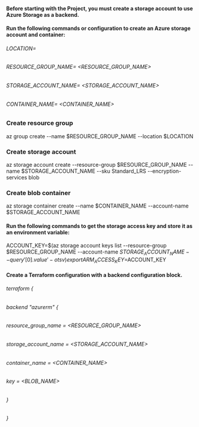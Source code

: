 #### Before starting with the Project, you must create a storage account to use Azure Storage as a backend.

#### Run the following commands or configuration to create an Azure storage account and container:


###### LOCATION= <LOCATION>
###### RESOURCE_GROUP_NAME= <RESOURCE_GROUP_NAME>
###### STORAGE_ACCOUNT_NAME= <STORAGE_ACCOUNT_NAME>
###### CONTAINER_NAME= <CONTAINER_NAME>

### Create resource group
az group create --name $RESOURCE_GROUP_NAME --location $LOCATION

### Create storage account
az storage account create --resource-group $RESOURCE_GROUP_NAME --name $STORAGE_ACCOUNT_NAME --sku Standard_LRS --encryption-services blob

### Create blob container
az storage container create --name $CONTAINER_NAME --account-name $STORAGE_ACCOUNT_NAME

#### Run the following commands to get the storage access key and store it as an environment variable:
ACCOUNT_KEY=$(az storage account keys list --resource-group $RESOURCE_GROUP_NAME --account-name $STORAGE_ACCOUNT_NAME --query '[0].value' -o tsv)
export ARM_ACCESS_KEY=$ACCOUNT_KEY

#### Create a Terraform configuration with a backend configuration block.

###### terraform {
###### backend "azurerm" {
######    resource_group_name      = <RESOURCE_GROUP_NAME>
######    storage_account_name     = <STORAGE_ACCOUNT_NAME>
######    container_name           = <CONTAINER_NAME>
######    key                      = <BLOB_NAME>
######    }
###### }